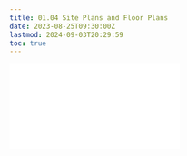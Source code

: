 ```yaml
---
title: 01.04 Site Plans and Floor Plans
date: 2023-08-25T09:30:00Z
lastmod: 2024-09-03T20:29:59
toc: true
---
```


![Link to included file contents](../../../../sculpture/site-plans-and-floor-plans.md)
